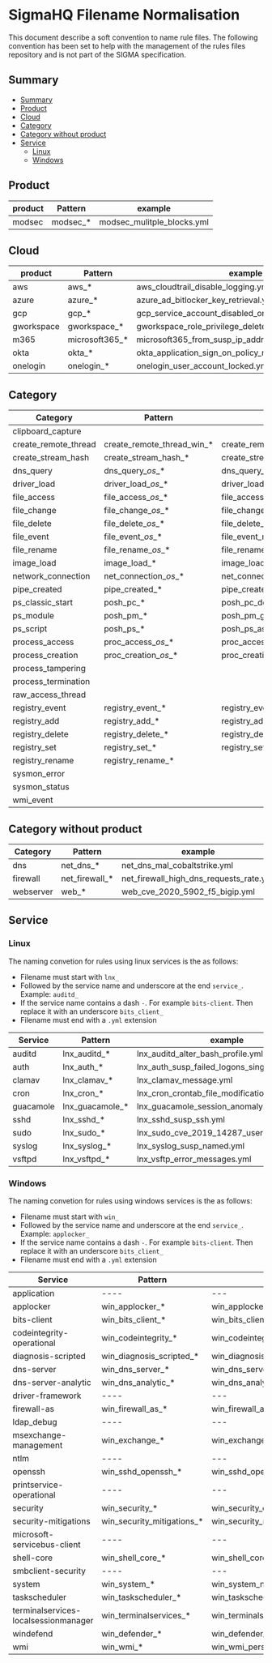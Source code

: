 # SigmaHQ Filename Normalisation <!-- omit in toc -->

This document describe a soft convention to name rule files. The following convention has been set to help with the management of the rules files repository and is not part of the SIGMA specification.

## Summary

- [Summary](#summary)
- [Product](#product)
- [Cloud](#cloud)
- [Category](#category)
- [Category without product](#category-without-product)
- [Service](#service)
  - [Linux](#linux)
  - [Windows](#windows)

## Product

| product    | Pattern        | example                                                 |
| ---------- | -------------- | ------------------------------------------------------- |
| modsec     | modsec_*       | modsec_mulitple_blocks.yml                              |

## Cloud

| product    | Pattern        | example                                                 |
| ---------- | -------------- | ------------------------------------------------------- |
| aws        | aws_*          | aws_cloudtrail_disable_logging.yml                      |
| azure      | azure_*        | azure_ad_bitlocker_key_retrieval.yml                    |
| gcp        | gcp_*          | gcp_service_account_disabled_or_deleted.yml             |
| gworkspace | gworkspace_*   | gworkspace_role_privilege_deleted.yml                   |
| m365       | microsoft365_* | microsoft365_from_susp_ip_addresses.yml                 |
| okta       | okta_*         | okta_application_sign_on_policy_modified_or_deleted.yml |
| onelogin   | onelogin_*     | onelogin_user_account_locked.yml                        |

## Category

| Category             | Pattern                    | example                                         |
| -------------------- | -------------------------- | ----------------------------------------------- |
| clipboard_capture    |                            |                                                 |
| create_remote_thread | create_remote_thread_win_* | create_remote_thread_win_bumblebee.yml          |
| create_stream_hash   | create_stream_hash_*       | create_stream_hash_ads_executable.yml           |
| dns_query            | dns_query_*os*_*           | dns_query_win_mal_cobaltstrike.yml              |
| driver_load          | driver_load_*os*_*         | driver_load_vuln_drivers_names.yml              |
| file_access          | file_access_*os*_*         | file_access_win_browser_credential_stealing.yml |
| file_change          | file_change_*os*_*         | file_change_win_2022_timestomping.yml           |
| file_delete          | file_delete_*os*_*         | file_delete_win_delete_backup_file.yml          |
| file_event           | file_event_*os*_*          | file_event_macos_startup_items.yml              |
| file_rename          | file_rename_*os*_*         | file_rename_win_not_dll_to_dll.yml              |
| image_load           | image_load_*               | image_load_susp_advapi32_dll.yml                |
| network_connection   | net_connection_*os*_*      | net_connection_lnx_crypto_mining_indicators.yml |
| pipe_created         | pipe_created_*             | pipe_created_tool_psexec.yml                    |
| ps_classic_start     | posh_pc_*                  | posh_pc_downgrade_attack.yml                    |
| ps_module            | posh_pm_*                  | posh_pm_get_clipboard.yml                       |
| ps_script            | posh_ps_*                  | posh_ps_as_rep_roasting.yml                     |
| process_access       | proc_access_*os*_*         | proc_access_win_lsass_memdump.yml               |
| process_creation     | proc_creation_*os*_*       | proc_creation_win_apt_apt29_thinktanks.yml      |
| process_tampering    |                            |                                                 |
| process_termination  |                            |                                                 |
| raw_access_thread    |                            |                                                 |
| registry_event       | registry_event_*           | registry_event_apt_pandemic.yml                 |
| registry_add         | registry_add_*             | registry_add_mal_ursnif.yml                     |
| registry_delete      | registry_delete_*          | registry_delete_mstsc_history_cleared.yml       |
| registry_set         | registry_set_*             | registry_set_add_port_monitor.yml               |
| registry_rename      | registry_rename_*          |                                                 |
| sysmon_error         |                            |                                                 |
| sysmon_status        |                            |                                                 |
| wmi_event            |                            |                                                 |

## Category without product

| Category  | Pattern        | example                                 |
| --------- | -------------- | --------------------------------------- |
| dns       | net_dns_*      | net_dns_mal_cobaltstrike.yml            |
| firewall  | net_firewall_* | net_firewall_high_dns_requests_rate.yml |
| webserver | web_*          | web_cve_2020_5902_f5_bigip.yml          |

## Service

### Linux

The naming convetion for rules using linux services is the as follows:

- Filename must start with `lnx_`
- Followed by the service name and underscore at the end `service_`. Example: `auditd_`
- If the service name contains a dash `-`. For example `bits-client`. Then replace it with an underscore `bits_client_`
- Filename must end with a `.yml` extension

| Service                               | Pattern                       | example                                           |
| ------------------------------------- | ----------------------------- | ------------------------------------------------- |
| auditd                                | lnx_auditd_*                  | lnx_auditd_alter_bash_profile.yml                 |
| auth                                  | lnx_auth_*                    | lnx_auth_susp_failed_logons_single_source.yml     |
| clamav                                | lnx_clamav_*                  | lnx_clamav_message.yml                            |
| cron                                  | lnx_cron_*                    | lnx_cron_crontab_file_modification.yml            |
| guacamole                             | lnx_guacamole_*               | lnx_guacamole_session_anomaly.yml                 |
| sshd                                  | lnx_sshd_*                    | lnx_sshd_susp_ssh.yml                             |
| sudo                                  | lnx_sudo_*                    | lnx_sudo_cve_2019_14287_user.yml                  |
| syslog                                | lnx_syslog_*                  | lnx_syslog_susp_named.yml                         |
| vsftpd                                | lnx_vsftpd_*                  | lnx_vsftp_error_messages.yml                      |

### Windows

The naming convetion for rules using windows services is the as follows:

- Filename must start with `win_`
- Followed by the service name and underscore at the end `service_`. Example: `applocker_`
- If the service name contains a dash `-`. For example `bits-client`. Then replace it with an underscore `bits_client_`
- Filename must end with a `.yml` extension

| Service                               | Pattern                       | example                                                 |
| ------------------------------------- | ----------------------------- | ------------------------------------------------------- |
| application                           | ----                          | ---                                                     |
| applocker                             | win_applocker_*               | win_applocker_file_was_not_allowed_to_run.yml           |
| bits-client                           | win_bits_client_*             | win_bits_client_susp_local_file.yml                     |
| codeintegrity-operational             | win_codeintegrity_*           | win_codeintegrity_attempted_dll_load.yml                |
| diagnosis-scripted                    | win_diagnosis_scripted_*      | win_diagnosis_scripted_load_remote_diagcab.yml          |
| dns-server                            | win_dns_server_*              | win_dns_server_susp_dns_config.yml                      |
| dns-server-analytic                   | win_dns_analytic_*            | win_dns_analytic_apt_gallium.yml                        |
| driver-framework                      | ----                          | ---                                                     |
| firewall-as                           | win_firewall_as_*             | win_firewall_as_change_rule.yml                         |
| ldap_debug                            | ----                          | ---                                                     |
| msexchange-management                 | win_exchange_*                | win_exchange_proxylogon_oabvirtualdir.yml               |
| ntlm                                  | ----                          | ---                                                     |
| openssh                               | win_sshd_openssh_*            | win_sshd_openssh_server_listening_on_socket.yml         |
| printservice-operational              | ----                          | ---                                                     |
| security                              | win_security_*                | win_security_dcsync.yml                                 |
| security-mitigations                  | win_security_mitigations_*    | win_security_mitigations_defender_load_unsigned_dll.yml |
| microsoft-servicebus-client           | ----                          | ---                                                     |
| shell-core                            | win_shell_core_*              | win_shell_core_susp_packages_installed.yml              |
| smbclient-security                    | ----                          | ---                                                     |
| system                                | win_system_*                  | win_system_ntfs_vuln_exploit.yml                        |
| taskscheduler                         | win_taskscheduler_*           | win_taskscheduler_susp_task_locations.yml               |
| terminalservices-localsessionmanager  | win_terminalservices_*        | win_terminalservices_rdp_ngrok.yml                      |
| windefend                             | win_defender_*                | win_defender_amsi_trigger.yml                           |
| wmi                                   | win_wmi_*                     | win_wmi_persistence.yml                                 |
